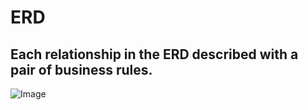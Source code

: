 # **ERD**

## Each relationship in the ERD described with a pair of business rules.

![Image](https://github.com/user-attachments/assets/f726e491-baab-49d1-ba62-b5ed9318f4bb)